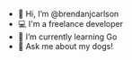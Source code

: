 - 👋 Hi, I’m @brendanjcarlson
- 💻 I'm a freelance developer
- 🌱 I’m currently learning Go
- 🐶 Ask me about my dogs!
